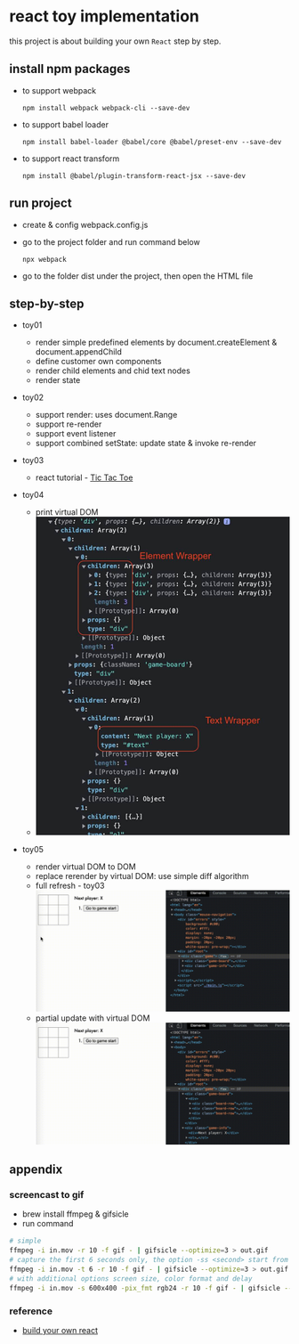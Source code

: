# react toy implementation

this project is about building your own `React` step by step.

## install npm packages

- to support webpack

   ```shell
   npm install webpack webpack-cli --save-dev
   ```

- to support babel loader

   ```shell
   npm install babel-loader @babel/core @babel/preset-env --save-dev
   ```

- to support react transform

   ```shell
   npm install @babel/plugin-transform-react-jsx --save-dev
   ```

## run project

- create & config webpack.config.js

- go to the project folder and run command below

   ```shell
   npx webpack
   ```

- go to the folder dist under the project, then open the HTML file

## step-by-step

- toy01
   - render simple predefined elements by document.createElement & document.appendChild
   - define customer own components
   - render child elements and chid text nodes
   - render state

- toy02
   - support render: uses document.Range
   - support re-render
   - support event listener
   - support combined setState: update state & invoke re-render

- toy03
   - react tutorial - [Tic Tac Toe](https://reactjs.org/tutorial/tutorial.html)

- toy04
   - print virtual DOM
   - ![virtual-dom-properties](./res/vdom-properties.jpg)

- toy05
   - render virtual DOM to DOM
   - replace rerender by virtual DOM: use simple diff algorithm
   - full refresh - toy03 
      ![full-refresh](./res/full-refresh.gif)
   - partial update with virtual DOM
      ![vdom-refresh](./res/vdom-refresh.gif)

## appendix

### screencast to gif

- brew install ffmpeg & gifsicle
- run command

```bash
# simple
ffmpeg -i in.mov -r 10 -f gif - | gifsicle --optimize=3 > out.gif
# capture the first 6 seconds only, the option -ss <second> start from <second>
ffmpeg -i in.mov -t 6 -r 10 -f gif - | gifsicle --optimize=3 > out.gif
# with additional options screen size, color format and delay
ffmpeg -i in.mov -s 600x400 -pix_fmt rgb24 -r 10 -f gif - | gifsicle --optimize=3 --delay=3 > out.gif
```

### reference

- [build your own react](https://pomb.us/build-your-own-react/)
